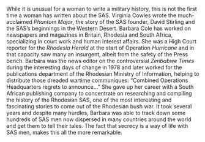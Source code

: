 While it is unusual for a woman to write a military history, this is not the first time a woman has written about the SAS. Virginia Cowles wrote the much-acclaimed _Phantom Major_, the story of the SAS founder, David Stirling and the SAS’s beginnings in the Western Desert.
Barbara Cole has worked on newspapers and magazines in Britain, Rhodesia and South Africa, specializing in court work and human interest affairs. She was a High Court reporter for the _Rhodesia Herald_ at the start of Operation _Hurricane_ and in that capacity saw many an insurgent, albeit from the safety of the Press bench.
Barbara was the news editor on the controversial _Zimbabwe Times_ during the interesting days of change in 1978 and later worked for the publications department of the Rhodesian Ministry of Information, helping to distribute those dreaded wartime communiques:
“Combined Operations Headquarters regrets to announce…”
She gave up her career with a South African publishing company to concentrate on researching and compiling the history of the Rhodesian SAS, one of the most interesting and fascinating stories to come out of the Rhodesian bush war. It took several years and despite many hurdles, Barbara was able to track down some hundreds of SAS men now dispersed in many countries around the world and get them to tell their tales. The fact that secrecy is a way of life with SAS men, makes this all the more remarkable.
